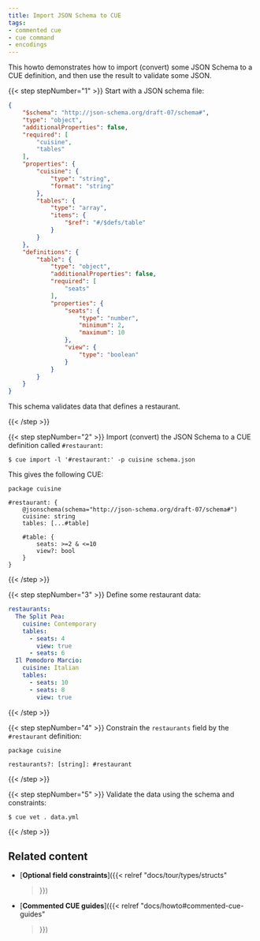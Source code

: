 ```yaml
---
title: Import JSON Schema to CUE
tags:
- commented cue
- cue command
- encodings
---
```


This howto demonstrates how to import (convert) some JSON Schema to a CUE
definition, and then use the result to validate some JSON.

{{< step stepNumber="1" >}}
Start with a JSON schema file:

```json { title="schema.json" }
{
    "$schema": "http://json-schema.org/draft-07/schema#",
    "type": "object",
    "additionalProperties": false,
    "required": [
        "cuisine",
        "tables"
    ],
    "properties": {
        "cuisine": {
            "type": "string",
            "format": "string"
        },
        "tables": {
            "type": "array",
            "items": {
                "$ref": "#/$defs/table"
            }
        }
    },
    "definitions": {
        "table": {
            "type": "object",
            "additionalProperties": false,
            "required": [
                "seats"
            ],
            "properties": {
                "seats": {
                    "type": "number",
                    "minimum": 2,
                    "maximum": 10
                },
                "view": {
                    "type": "boolean"
                }
            }
        }
    }
}
```

This schema validates data that defines a restaurant.

{{< /step >}}

{{< step stepNumber="2" >}}
Import (convert) the JSON Schema to a CUE definition called `#restaurant`:

```text { title="TERMINAL" codeToCopy="Y3VlIGltcG9ydCAtbCAnI3Jlc3RhdXJhbnQ6JyAtcCBjdWlzaW5lIHNjaGVtYS5qc29u" }
$ cue import -l '#restaurant:' -p cuisine schema.json
```
This gives the following CUE:

```cue { title="schema.cue" }
package cuisine

#restaurant: {
	@jsonschema(schema="http://json-schema.org/draft-07/schema#")
	cuisine: string
	tables: [...#table]

	#table: {
		seats: >=2 & <=10
		view?: bool
	}
}
```
{{< /step >}}

{{< step stepNumber="3" >}}
Define some restaurant data:

```yml { title="data.yml" }
restaurants:
  The Split Pea:
    cuisine: Contemporary
    tables:
      - seats: 4
        view: true
      - seats: 6
  Il Pomodoro Marcio:
    cuisine: Italian
    tables:
      - seats: 10
      - seats: 8
        view: true
```

{{< /step >}}

{{< step stepNumber="4" >}}
Constrain the `restaurants` field by the `#restaurant` definition:

```cue { title="constraints.cue" }
package cuisine

restaurants?: [string]: #restaurant
```
{{< /step >}}

{{< step stepNumber="5" >}}
Validate the data using the schema and constraints:

```text { title="TERMINAL" codeToCopy="Y3VlIHZldCAuIGRhdGEueW1s" }
$ cue vet . data.yml
```

{{< /step >}}

## Related content

- [**Optional field constraints**]({{< relref
    "docs/tour/types/structs"
  >}})
- [**Commented CUE guides**]({{< relref
    "docs/howto#commented-cue-guides"
  >}})
<!-- TODO:postLG
- [**Regular fields**]({{</* relref
    "docs/language-guide/data/maps-and-fields#field-names"
  */>}})
- [**Value constraints**]({{</* relref
    "docs/language-guide/schemas-and-validation/value-constraints"
  */>}})
-->
